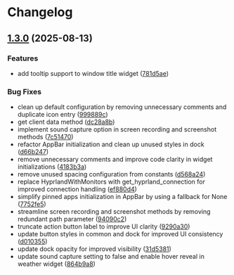 # Changelog

## [1.3.0](https://github.com/rubiin/Tsumiki/compare/v1.2.1...v1.3.0) (2025-08-13)


### Features

* add tooltip support to window title widget ([781d5ae](https://github.com/rubiin/Tsumiki/commit/781d5ae60497cb9898ec23d87213965c4d42a1c2))


### Bug Fixes

* clean up default configuration by removing unnecessary comments and duplicate icon entry ([999889c](https://github.com/rubiin/Tsumiki/commit/999889ce1bca9ef471085633d1324c97f94d1a90))
* get client data method ([dc28a8b](https://github.com/rubiin/Tsumiki/commit/dc28a8b5cc2a21c39d95d2d7eb61c30111933f10))
* implement sound capture option in screen recording and screenshot methods ([7c51470](https://github.com/rubiin/Tsumiki/commit/7c51470748d4b127fa260a21bc80c49cfde037a5))
* refactor AppBar initialization and clean up unused styles in dock ([d66b247](https://github.com/rubiin/Tsumiki/commit/d66b2475a243fb04885e0e8e1c6395cc5971e1cd))
* remove unnecessary comments and improve code clarity in widget initializations ([4183b3a](https://github.com/rubiin/Tsumiki/commit/4183b3ad5c54e50d01b09485ebcd8aa04683ad76))
* remove unused spacing configuration from constants ([d568a24](https://github.com/rubiin/Tsumiki/commit/d568a24e0168dfb9e35fe0711a7023d412c27b9b))
* replace HyprlandWithMonitors with get_hyprland_connection for improved connection handling ([ef880d4](https://github.com/rubiin/Tsumiki/commit/ef880d403eab0e44153c2cd13970e2222071389c))
* simplify pinned apps initialization in AppBar by using a fallback for None ([7752fe5](https://github.com/rubiin/Tsumiki/commit/7752fe5179f84b96bca76ff4f8aec61580f9f2f9))
* streamline screen recording and screenshot methods by removing redundant path parameter ([94090c2](https://github.com/rubiin/Tsumiki/commit/94090c2634380ba03be3963886083aef3b185575))
* truncate action button label to improve UI clarity ([9290a30](https://github.com/rubiin/Tsumiki/commit/9290a3005d8130dc08e05090c4951ea384c3347c))
* update button styles in common and dock for improved UI consistency ([d010355](https://github.com/rubiin/Tsumiki/commit/d010355f31c0e30a697b8b03ae6af6fcee273796))
* update dock opacity for improved visibility ([31d5381](https://github.com/rubiin/Tsumiki/commit/31d5381d49ec449aa50470d5786c863e65045cbd))
* update sound capture setting to false and enable hover reveal in weather widget ([864b9a8](https://github.com/rubiin/Tsumiki/commit/864b9a8d1ddd4da3a3c0554839c4ed9dab074f12))
